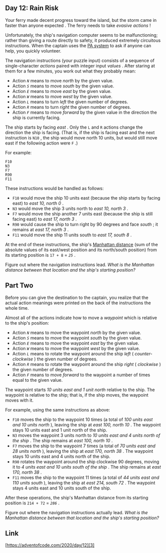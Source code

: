 ## Day 12: Rain Risk

Your ferry made decent progress toward the island, but the storm came in faster than anyone expected . The ferry needs to take _evasive actions_ !

Unfortunately, the ship's navigation computer seems to be malfunctioning; rather than giving a route directly to safety, it produced extremely circuitous instructions. When the captain uses the [PA system][1] to ask if anyone can help, you quickly volunteer.

The navigation instructions (your puzzle input) consists of a sequence of single-character _actions_ paired with integer input _values_ . After staring at them for a few minutes, you work out what they probably mean:

- Action _`N`_ means to move _north_ by the given value.
- Action _`S`_ means to move _south_ by the given value.
- Action _`E`_ means to move _east_ by the given value.
- Action _`W`_ means to move _west_ by the given value.
- Action _`L`_ means to turn _left_ the given number of degrees.
- Action _`R`_ means to turn _right_ the given number of degrees.
- Action _`F`_ means to move _forward_ by the given value in the direction the ship is currently facing.

The ship starts by facing _east_ . Only the `L` and `R` actions change the direction the ship is facing. (That is, if the ship is facing east and the next instruction is `N10` , the ship would move north 10 units, but would still move east if the following action were `F` .)

For example:

```
F10
N3
F7
R90
F11
```

These instructions would be handled as follows:

- `F10` would move the ship 10 units east (because the ship starts by facing east) to _east 10, north 0_ .
- `N3` would move the ship 3 units north to _east 10, north 3_ .
- `F7` would move the ship another 7 units east (because the ship is still facing east) to _east 17, north 3_ .
- `R90` would cause the ship to turn right by 90 degrees and face _south_ ; it remains at _east 17, north 3_ .
- `F11` would move the ship 11 units south to _east 17, south 8_ .

At the end of these instructions, the ship's [Manhattan distance][2] (sum of the absolute values of its east/west position and its north/south position) from its starting position is `17 + 8` \= _`25`_ .

Figure out where the navigation instructions lead. _What is the Manhattan distance between that location and the ship's starting position?_

## Part Two

Before you can give the destination to the captain, you realize that the actual action meanings were printed on the back of the instructions the whole time.

Almost all of the actions indicate how to move a _waypoint_ which is relative to the ship's position:

- Action _`N`_ means to move the waypoint _north_ by the given value.
- Action _`S`_ means to move the waypoint _south_ by the given value.
- Action _`E`_ means to move the waypoint _east_ by the given value.
- Action _`W`_ means to move the waypoint _west_ by the given value.
- Action _`L`_ means to rotate the waypoint around the ship _left_ ( _counter-clockwise_ ) the given number of degrees.
- Action _`R`_ means to rotate the waypoint around the ship _right_ ( _clockwise_ ) the given number of degrees.
- Action _`F`_ means to move _forward_ to the waypoint a number of times equal to the given value.

The waypoint starts _10 units east and 1 unit north_ relative to the ship. The waypoint is relative to the ship; that is, if the ship moves, the waypoint moves with it.

For example, using the same instructions as above:

- `F10` moves the ship to the waypoint 10 times (a total of _100 units east and 10 units north_ ), leaving the ship at _east 100, north 10_ . The waypoint stays 10 units east and 1 unit north of the ship.
- `N3` moves the waypoint 3 units north to _10 units east and 4 units north of the ship_ . The ship remains at _east 100, north 10_ .
- `F7` moves the ship to the waypoint 7 times (a total of _70 units east and 28 units north_ ), leaving the ship at _east 170, north 38_ . The waypoint stays 10 units east and 4 units north of the ship.
- `R90` rotates the waypoint around the ship clockwise 90 degrees, moving it to _4 units east and 10 units south of the ship_ . The ship remains at _east 170, north 38_ .
- `F11` moves the ship to the waypoint 11 times (a total of _44 units east and 110 units south_ ), leaving the ship at _east 214, south 72_ . The waypoint stays 4 units east and 10 units south of the ship.

After these operations, the ship's Manhattan distance from its starting position is `214 + 72` \= _`286`_ .

Figure out where the navigation instructions actually lead. _What is the Manhattan distance between that location and the ship's starting position?_

## Link

[https://adventofcode.com/2020/day/12][3]

[1]: https://en.wikipedia.org/wiki/Public_address_system
[2]: https://en.wikipedia.org/wiki/Manhattan_distance
[3]: https://adventofcode.com/2020/day/12
